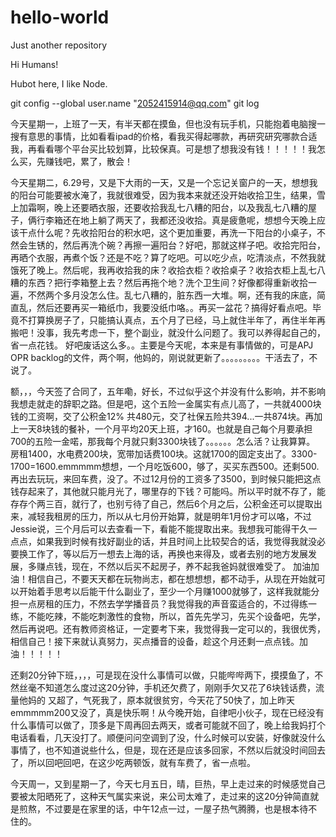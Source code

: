 # hello-world
Just another repository

Hi Humans!

Hubot here, I like Node.

git config --global user.name "2052415914@qq.com"
git log

今天星期一，上班了一天，有半天都在摸鱼，但也没有玩手机，只能抱着电脑搜一搜有意思的事情，比如看看ipad的价格，看我买得起哪款，再研究研究哪款合适我，再看看哪个平台买比较划算，比较保真。可是想了想我没有钱！！！！！我怎么买，先赚钱吧，累了，散会！


今天星期二，6.29号，又是下大雨的一天，又是一个忘记关窗户的一天，想想我的阳台可能要被水淹了，我就很难受，因为我本来就还没开始收拾卫生，结果，雪上加霜啊，晚上还要晒衣服，还要收拾我乱七八糟的阳台，以及我乱七八糟的屋子，俩行李箱还在地上躺了两天了，我都还没收拾。真是疲惫呢，想想今天晚上应该干点什么呢？先收拾阳台的积水吧，这个更加重要，再洗一下阳台的小桌子，不然会生锈的，然后再洗个碗？再擦一遍阳台？好吧，那就这样子吧。收拾完阳台，再晒个衣服，再煮个饭？还是不吃？算了吃吧。可以吃少点，吃清淡点，不然我就饿死了晚上。然后呢，我再收拾我的床？收拾衣柜？收拾桌子？收拾衣柜上乱七八糟的东西？把行李箱整上去？然后再拖个地？洗个卫生间？好像都得重新收拾一遍，不然两个多月没怎么住。乱七八糟的，脏东西一大堆。啊，还有我的床底，简直乱，然后还要再买一箱纸巾，我要没纸巾咯。。再买一盆花？搞得好看点吧。毕竟不打算换房子了，只能搞认真点，五个月了已经，马上就住半年了，再住半年再搬吧！没事，我先考虑一下，整个副业，就没什么问题了。我可以养得起自己的，省一点花钱。
好吧废话这么多。。主要是今天呢，本来是有事情做的，可是APJ OPR backlog的文件，两个啊，他妈的，刚说就更新了。。。。。。。。。干活去了，不说了。


额，，，今天签了合同了，五年嘞，好长，不过似乎这个并没有什么影响，并不影响我想走就走的辞职之路。但是吧，这个五险一金属实有点儿高了，一共就4000块钱的工资啊，交了公积金12% 共480元，交了社保五险共394...一共874块。再加上一天8块钱的餐补，一个月平均20天上班，才160。也就是自己每个月要承担700的五险一金喏，那我每个月就只剩3300块钱了。。。。。。怎么活？让我算算。
房租1400，水电费200块，宽带加话费100块。这就1700的固定支出了。3300-1700=1600.emmmmm想想，一个月吃饭600，够了，买买东西500。还剩500.再出去玩玩，来回车费，没了。不过12月份的工资多了3500，到时候只能把这点钱存起来了，其他就只能月光了，哪里存的下钱？可能吗。所以平时就不存了，能存存个两三百，就行了，也别亏待了自己，然后6个月之后，公积金还可以提取出来，减轻我租房的压力，所以从七月份开始算，就是明年1月份才可以咯，不过Jessie说，三个月后可以去查看一下，看能不能提取出来。我想我可能得干久一点点，如果我到时候有找好副业的话，并且时间上比较契合的话，我觉得我就没必要换工作了，等以后万一想去上海的话，再换也来得及，或者去别的地方发展发展，多赚点钱，现在，不然以后买不起房子，养不起我爸妈就很难受了。
加油加油！相信自己，不要天天都在玩物尚志，都在想想想，都不动手，从现在开始就可以开始着手思考以后能干什么副业了，至少一个月赚1000就够了，这样我就能分担一点房租的压力，不然去学学播音员？我觉得我的声音蛮适合的，不过得练一练，不能吃辣，不能吃刺激性的食物，所以，首先先学习，先买个设备吧，先学，然后再说吧。还有教师资格证，一定要考下来，我觉得我一定可以的，我很优秀，相信自己！接下来就认真努力，买点播音的设备，趁这个月还剩一点点钱。加油！！！！！



还剩20分钟下班，，，，可是现在没什么事情可以做，只能哔哔两下，摸摸鱼了，不然丝毫不知道怎么度过这20分钟，手机还欠费了，刚刚手欠又花了6块钱话费，流量他妈的 又超了，气死我了，原本就很贫穷，今天花了50快了，加上昨天emmmmm200又没了，真是快乐啊！从今晚开始，自律吧小伙子，现在已经没有什么事情可以做了，顶多是下周再回去两天，或者可能就不回了，晚上给我妈打个电话看看，几天没打了。顺便问问空调到了没，什么时候可以安装，好像就没什么事情了，也不知道说些什么，但是，现在还是应该多回家，不然以后就没时间回去了，所以回吧回吧，在这少吃两顿饭，就有车费了，省一点啦。



今天周一，又到星期一了，今天七月五日，晴，巨热，早上走过来的时候感觉自己要被太阳晒死了，这种天气属实来说，来公司太难了，走过来的这20分钟简直就是煎熬，不过要是在家里的话，中午12点一过，一屋子热气腾腾，也是根本待不住的。









